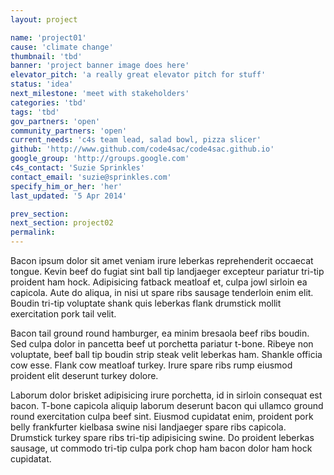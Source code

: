 ```yaml
---
layout: project

name: 'project01'
cause: 'climate change'
thumbnail: 'tbd'
banner: 'project banner image does here'
elevator_pitch: 'a really great elevator pitch for stuff'
status: 'idea'
next_milestone: 'meet with stakeholders'
categories: 'tbd'
tags: 'tbd'
gov_partners: 'open'
community_partners: 'open'
current_needs: 'c4s team lead, salad bowl, pizza slicer'
github: 'http://www.github.com/code4sac/code4sac.github.io'
google_group: 'http://groups.google.com'
c4s_contact: 'Suzie Sprinkles'
contact_email: 'suzie@sprinkles.com'
specify_him_or_her: 'her'
last_updated: '5 Apr 2014'

prev_section: 
next_section: project02
permalink: 
---
```


<!-- Add project description text here! -->

Bacon ipsum dolor sit amet veniam irure leberkas reprehenderit occaecat tongue. Kevin beef do fugiat sint ball tip landjaeger excepteur pariatur tri-tip proident ham hock. Adipisicing fatback meatloaf et, culpa jowl sirloin ea capicola. Aute do aliqua, in nisi ut spare ribs sausage tenderloin enim elit. Boudin tri-tip voluptate shank quis leberkas flank drumstick mollit exercitation pork tail velit.

Bacon tail ground round hamburger, ea minim bresaola beef ribs boudin. Sed culpa dolor in pancetta beef ut porchetta pariatur t-bone. Ribeye non voluptate, beef ball tip boudin strip steak velit leberkas ham. Shankle officia cow esse. Flank cow meatloaf turkey. Irure spare ribs rump eiusmod proident elit deserunt turkey dolore.

Laborum dolor brisket adipisicing irure porchetta, id in sirloin consequat est bacon. T-bone capicola aliquip laborum deserunt bacon qui ullamco ground round exercitation culpa beef sint. Eiusmod cupidatat enim, proident pork belly frankfurter kielbasa swine nisi landjaeger spare ribs capicola. Drumstick turkey spare ribs tri-tip adipisicing swine. Do proident leberkas sausage, ut commodo tri-tip culpa pork chop ham bacon dolor ham hock cupidatat.




  